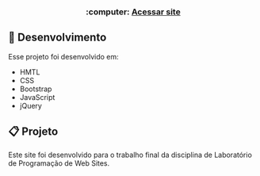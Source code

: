 <h3 align="center">:computer: <a href="https://brunogrm.github.io/Website">Acessar site</a></h3>
 
## :rocket: Desenvolvimento

Esse projeto foi desenvolvido em:

- HMTL
- CSS
- Bootstrap
- JavaScript
- jQuery

## :clipboard: Projeto

Este site foi desenvolvido para o trabalho final da disciplina de Laboratório de Programação de Web Sites.
